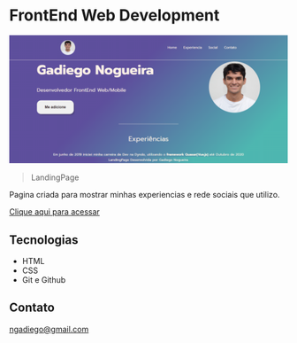 # FrontEnd Web Development

![preview](./.github/preview.png)

> LandingPage

Pagina criada para mostrar minhas experiencias e rede sociais que utilizo.

[Clique aqui para acessar](https://gadiegon.github.io/landing-page/)

## Tecnologias

- HTML
- CSS
- Git e Github

## Contato

ngadiego@gmail.com
